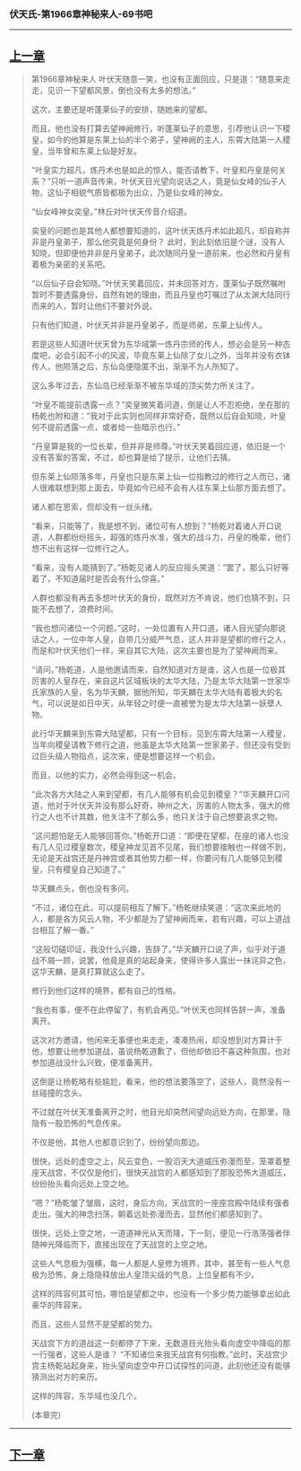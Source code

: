 ### 伏天氏-第1966章神秘来人-69书吧

--------
[上一章](./4663ac4cf3a5550a25b46e559c7a1c3c.md)
--------


>
>
>
>第1966章神秘来人
>叶伏天随意一笑，也没有正面回应，只是道：“随意来走走，见识一下望都风景，倒也没有太多的想法。”
>
>这次，主要还是听蓬莱仙子的安排，随她来的望都。
>
>而且，他也没有打算去望神阙修行，听蓬莱仙子的意思，引荐他认识一下稷皇，如今的他算是东莱上仙的半个弟子，望神阙的主人，东霄大陆第一人稷皇，当年曾和东莱上仙是好友。
>
>“叶皇实力超凡，炼丹术也是如此的惊人，能否请教下，叶皇和丹皇是何关系？”只听一道声音传来，叶伏天目光望向说话之人，竟是仙女峰的仙子人物，这仙子相貌气质皆都极为出众，乃是仙女峰的神女。
>
>“仙女峰神女奕皇。”林丘对叶伏天传音介绍道。
>
>奕皇的问题也是其他人都想要知道的，这叶伏天炼丹术如此超凡，却自称并非是丹皇弟子，那么他究竟是何身份？
>此时，到此刻依旧是个谜，没有人知晓，但即便他并非是丹皇弟子，此次随同丹皇一道前来，也必然和丹皇有着极为亲密的关系吧。
>
>“以后仙子自会知晓。”叶伏天笑着回应，并未回答对方，蓬莱仙子既然嘱咐暂时不要透露身份，自然有她的理由，而且丹皇也叮嘱过了从太渊大陆同行而来的人，暂时让他们不要对外说。
>
>只有他们知道，叶伏天并非是丹皇弟子，而是师弟，东莱上仙传人。
>
>若是这些人知道叶伏天曾为东华域第一炼丹宗师的传人，想必会是另一种态度吧，必会引起不小的风波，毕竟东莱上仙除了女儿之外，当年并没有衣钵传人，他陨落之后，东仙岛便隐匿不出，渐渐不为人所知了。
>
>这么多年过去，东仙岛已经渐渐不被东华域的顶尖势力所关注了。
>
>“叶皇不能提前透露一点？”奕皇微笑着问道，倒是让人不忍拒绝，坐在那的杨乾也附和道：“我对于此实则也同样非常好奇，既然以后自会知晓，叶皇何不提前透露一点，或者给一些暗示也行。”
>
>“丹皇算是我的一位长辈，但并非是师尊。”叶伏天笑着回应道，依旧是一个没有答案的答案，不过，却也算是给了提示，让他们去猜。
>
>但东莱上仙陨落多年，丹皇也只是东莱上仙一位指教过的修行之人而已，诸人很难联想到那上面去，毕竟如今已经不会有人往东莱上仙那方面去想了。
>
>诸人都在思索，但却没有一丝头绪。
>
>“看来，只能等了，我是想不到，诸位可有人想到？”杨乾对着诸人开口说道，人群都纷纷摇头，超强的炼丹水准，强大的战斗力，丹皇的晚辈，他们想不出有这样一位修行之人。
>
>“看来，没有人能猜到了。”杨乾见诸人的反应摇头笑道：“罢了，那么只好等着了，不知道届时是否会有什么惊喜。”
>
>人群也都没有再去多想叶伏天的身份，既然对方不肯说，他们也猜不到，只能不去想了，浪费时间。
>
>“我也想问诸位一个问题。”这时，一处位置有人开口道，诸人目光望向那说话之人，一位中年人皇，自带几分威严气息，这人并非是望都的修行之人，而是和叶伏天他们一样，来自其它大陆，这次主要也是为了望神阙而来。
>
>“请问。”杨乾道，人是他邀请而来，自然知道对方是谁，这人也是一位极其厉害的人皇存在，来自这片区域板块的太华大陆，乃是太华大陆第一世家华氏家族的人皇，名为华天麟，据他所知，华天麟在太华大陆有着极大的名气，可以说是如日中天，从年轻之时便一直被誉为是太华大陆第一妖孽人物。
>
>此行华天麟来到东霄大陆望都，只有一个目标，见到东霄大陆第一人稷皇，当年向稷皇请教下修行之道，他虽是太华大陆第一世家弟子，但还没有受到过巨头级人物指点，这次来，便是想要这样一个机会。
>
>而且，以他的实力，必然会得到这一机会。
>
>“此次各方大陆之人来到望都，有几人能够有机会见到稷皇？”华天麟开口问道，他对于叶伏天并没有那么好奇，神州之大，厉害的人物太多，强大的修行之人也不计其数，他关注不了那么多，他只关注于自己想要追求之物。
>
>“这问题怕是无人能够回答你。”杨乾开口道：“即便在望都，在座的诸人也没有几人见过稷皇数次，稷皇神龙见首不见尾，我们想要接触也一样做不到，无论是天战宫还是丹神宫或者其他势力都一样，你要问有几人能够见到稷皇，只有稷皇自己知道了。”
>
>华天麟点头，倒也没有多问。
>
>“不过，诸位在此，可以提前相互了解下。”杨乾继续笑道：“这次来此地的人，都是各方风云人物，不少都是为了望神阙而来，若有兴趣，可以上道战台相互了解一番。”
>
>“这般切磋印证，我没什么兴趣，告辞了。”华天麟开口说了声，似乎对于道战不屑一顾，说罢，他竟是真的站起身来，使得许多人露出一抹诧异之色，这华天麟，是真打算就这么走了。
>
>修行到他们这样的境界，都有自己的性格。
>
>“我也有事，便不在此停留了，有机会再见。”叶伏天也同样告辞一声，准备离开。
>
>这次对方邀请，他闲来无事便也来走走，凑凑热闹，却没想到对方算计于他，想要让他参加道战，虽说杨乾道歉了，但他却依旧不喜这种氛围，也对参加道战没什么兴致，便准备离开。
>
>这倒是让杨乾略有些尴尬，看来，他的想法要落空了，这些人，竟然没有一丝碰撞的念头。
>
>不过就在叶伏天准备离开之时，他目光却突然间望向远处方向，在那里，隐隐有一股恐怖的气息传来。
>
>不仅是他，其他人也都意识到了，纷纷望向那边。
>
>很快，远处的虚空之上，风云变色，一股滔天大道威压弥漫而至，笼罩着整座天战宫，不仅仅是他们，很快天战宫的人都感知到了那股恐怖大道威压，纷纷抬头看向远处上空之地。
>
>“嗯？”杨乾皱了皱眉，这时，身后方向，天战宫的一座座宫殿中陆续有强者走出，强大的神念扫荡，朝着远处弥漫而去，显然他们都感知到了。
>
>很快，远处上空之地，一道道神光从天而降，下一刻，便见一行浩荡强者伴随神光降临而下，直接出现在了天战宫的上空之地。
>
>这些人气息极为强横，每一人都是人皇修为境界，其中，甚至有一些人气息极为恐怖，身上隐隐释放出人皇顶尖级的气息，上位皇都有不少。
>
>这样的阵容何其可怕，哪怕是望都之中，也没有一个多少势力能够拿出如此豪华的阵容来。
>
>而且，这些人显然不是望都的势力。
>
>天战宫下方的道战这一刻都停了下来，无数道目光抬头看向虚空中降临的那一行强者，这些人是谁？
>“不知诸位来我天战宫有何指教。”此时，天战宫少宫主杨乾站起身来，抬头望向虚空中开口试探性的问道，此刻他还没有能够猜测出对方的来历。
>
>这样的阵容，东华域也没几个。
>
>(本章完)
>
>

--------
[下一章](./cf277c945d60142bdbf23d4a1d0b5d88.md)
--------
